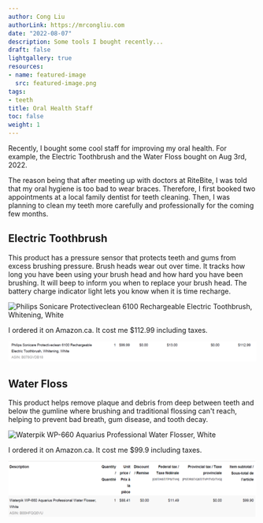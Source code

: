 ```yaml
---
author: Cong Liu
authorLink: https://mrcongliu.com
date: "2022-08-07"
description: Some tools I bought recently...
draft: false
lightgallery: true
resources:
- name: featured-image
  src: featured-image.png
tags:
- teeth
title: Oral Health Staff
toc: false
weight: 1
---
```


Recently, I bought some cool staff for improving my oral health. For example, the Electric Toothbrush and the Water Floss bought on Aug 3rd, 2022.

The reason being that after meeting up with doctors at RiteBite, I was told that my oral hygiene is too bad to wear braces. Therefore, I first booked two appointments at a local family dentist for teeth cleaning. Then, I was planning to clean my teeth more carefully and professionally for the coming few months.

## Electric Toothbrush

This product has a pressure sensor that protects teeth and gums from excess brushing pressure. Brush heads wear out over time. It tracks how long you have been using your brush head and how hard you have been brushing. It will beep to inform you when to replace your brush head. The battery charge indicator light lets you know when it is time recharge.

![Philips Sonicare Protectiveclean 6100 Rechargeable
Electric Toothbrush, Whitening, White](philips-sonicare-6100.png "Philips Sonicare Protectiveclean 6100 Rechargeable
Electric Toothbrush, Whitening, White")

I ordered it on Amazon.ca. It cost me $112.99 including taxes.

![Philips Toothbrush Order on Amazon](philips-electric-toothbrush-amazon-order.png "Philips Toothbrush Order on Amazon")

## Water Floss

This product helps remove plaque and debris from deep between teeth and below the gumline where brushing and traditional flossing can't reach, helping to prevent bad breath, gum disease, and tooth decay.

![Waterpik WP-660 Aquarius Professional Water Flosser,
White](waterpik-aquarius-water-flosser-wp-660-white.png "Waterpik WP-660 Aquarius Professional Water Flosser,
White")

I ordered it on Amazon.ca. It cost me $99.9 including taxes.

![Waterpik Water Floss Order on Amazon](waterpik-water-floss-amazon-order.png "Waterpik Water Floss Order on Amazon")





